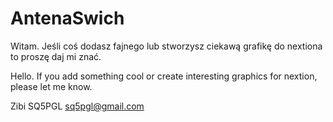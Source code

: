 # AntenaSwich

Witam. 
Jeśli coś dodasz fajnego lub stworzysz ciekawą grafikę do nextiona to proszę daj mi znać. 

Hello.
If you add something cool or create interesting graphics for nextion, please let me know.


Zibi SQ5PGL sq5pgl@gmail.com
